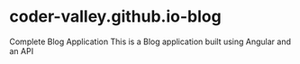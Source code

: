 # coder-valley.github.io-blog
Complete Blog Application
This is a Blog application built using Angular and an API
